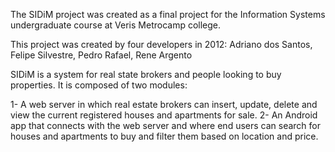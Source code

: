 The SIDiM project was created as a final project for the Information Systems undergraduate course at Veris Metrocamp college.

This project was created by four developers in 2012:
Adriano dos Santos, Felipe Silvestre, Pedro Rafael, Rene Argento

SIDiM is a system for real state brokers and people looking to buy properties. It is composed of two modules:

1- A web server in which real estate brokers can insert, update, delete and view the current registered houses and apartments for sale.
2- An Android app that connects with the web server and where end users can search for houses and apartments to buy and filter them based on location and price.
